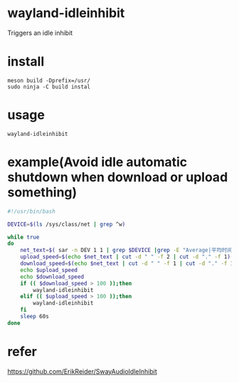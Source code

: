# wayland-idleinhibit
Triggers an idle inhibit


# install 
```
meson build -Dprefix=/usr/
sudo ninja -C build instal
```

# usage
```
wayland-idleinhibit
```

# example(Avoid idle automatic shutdown when download or upload something)
```bash
#!/usr/bin/bash

DEVICE=$(ls /sys/class/net | grep ^w)

while true
do
    net_text=$( sar -n DEV 1 1 | grep $DEVICE |grep -E "Average|平均时间" | awk 'BEGIN{c=" "}{print  $5""c""$6 }' )
    upload_speed=$(echo $net_text | cut -d " " -f 2 | cut -d "." -f 1)
    download_speed=$(echo $net_text | cut -d " " -f 1 | cut -d "." -f 1)
    echo $upload_speed
    echo $download_speed
    if (( $download_speed > 100 ));then
        wayland-idleinhibit
    elif (( $upload_speed > 100 ));then
        wayland-idleinhibit
    fi
    sleep 60s
done
```

# refer
https://github.com/ErikReider/SwayAudioIdleInhibit
